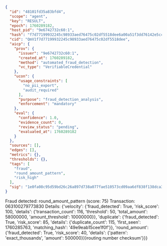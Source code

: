 ```json
{
  "id": "48101fd35a83bfd4",
  "scope": "agent",
  "key": "RESULT",
  "epoch": 1760289182,
  "host_pid": "9e6742732c60:1",
  "hash": "f7d77199932245c98933aed76475c02df5518dee6a00a51f3dd76142e5ccdec9",
  "cid": "QmV1f7d77199932245c98933aed76475c02df5518dee",
  "aicp": {
    "prov": {
      "issuer": "9e6742732c60:1",
      "created_at": 1760289182,
      "method": "automated_fraud_detection",
      "vc_type": "VerifiableCredential"
    },
    "ucon": {
      "usage_constraints": [
        "no_pii_export",
        "audit_required"
      ],
      "purpose": "fraud_detection_analysis",
      "enforcement": "mandatory"
    },
    "eval": {
      "confidence": 1.0,
      "evidence_count": 0,
      "review_status": "pending",
      "evaluated_at": 1760289182
    }
  },
  "sources": [],
  "edges": [],
  "metrics": {},
  "thresholds": {},
  "tags": [
    "fraud",
    "round_amount_pattern",
    "risk_high"
  ],
  "sig": "1e0fa08c95d59bd26c26a897d738a077fae510573cd09aa6df838f138dca3ee8"
}
```

Fraud detected: round_amount_pattern (score: 75)
Transaction: 063100279773830
Details: {'velocity': {'fraud_detected': True, 'risk_score': 100, 'details': {'transaction_count': 116, 'threshold': 50, 'total_amount': 58000000, 'amount_threshold': 10000000}}, 'duplicate': {'fraud_detected': True, 'risk_score': 85, 'details': {'duplicate_count': 115, 'first_seen': 1760285763, 'matching_hash': '49e9eab15cee1f0f'}}, 'round_amount': {'fraud_detected': True, 'risk_score': 40, 'details': {'pattern': 'exact_thousands', 'amount': 500000}}}routing number checksum'}}}
